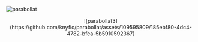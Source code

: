 ![parabollat](https://github.com/knyfic/parabollat/assets/109595809/830b5469-355f-410e-ad7e-96758b2f4169)
<br />
<p align="center">
 ![parabollat3](https://github.com/knyfic/parabollat/assets/109595809/185ebf80-4dc4-4782-bfea-5b5910592367)

</p>


